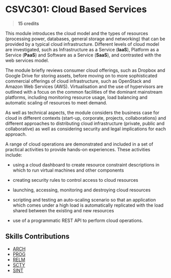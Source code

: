 # CSVC301: Cloud Based Services

> **15 credits**

This module introduces the cloud model and the types of resources (processing power, databases, general storage and networking) that can be provided by a typical cloud infrastructure. Different levels of cloud model are investigated, such as Infrastructure as a Service (**IaaS**), Platform as a Service (**PaaS**) and Software as a Service (**SaaS**), and contrasted with the web services model.

The module briefly reviews consumer cloud offerings, such as Dropbox and Google Drive for storing assets, before moving on to more sophisticated commercial offerings of cloud infrastructure, such as OpenStack and Amazon Web Services (AWS). Virtualisation and the use of hypervisors are outlined with a focus on the common facilities of the dominant mainstream platforms, including monitoring resource usage, load balancing and automatic scaling of resources to meet demand.

As well as technical aspects, the module considers the business case for cloud in different contexts (start-up, corporate, projects, collaborations) and different approaches to distributing cloud infrastructure (private, public and collaborative) as well as considering security and legal implications for each approach.

A range of cloud operations are demonstrated and included in a set of practical activities to provide hands-on experiences. These activities include:

- using a cloud dashboard to create resource constraint descriptions in which to run virtual machines and other components

- creating security rules to control access to cloud resources

- launching, accessing, monitoring and destroying cloud resources

- scripting and testing an auto-scaling scenario so that an application which comes under a high load is automatically replicated with the load shared between the existing and new resources

- use of a programmatic REST API to perform cloud operations.

## Skills Contributions

- [ARCH](../skills/arch.md)
- [PROG](../skills/prog.md)
- [RELM](../skills/relm.md)
- [SCTY](../skills/scty.md)
- [SINT](../skills/sint.md)
